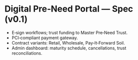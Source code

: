 # Digital Pre‑Need Portal — Spec (v0.1)

- E‑sign workflows; trust funding to Master Pre‑Need Trust.
- PCI‑compliant payment gateway.
- Contract variants: Retail, Wholesale, Pay‑It‑Forward Soil.
- Admin dashboard: maturity schedule, cancellations, trust reconciliations.
